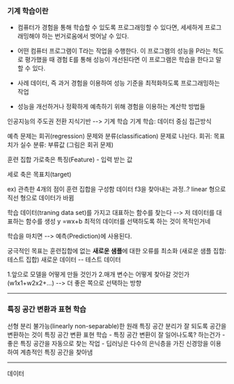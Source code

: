 ### 기계 학습이란

- 컴퓨터가 경험을 통해 학습할 수 있도록 프로그래밍할 수 있다면,
   세세하게 프로그래밍해야 하는 번거로움에서 벗어날 수 있다.

- 어떤 컴퓨터 프로그램이 T라는 작업을 수행한다. 이 프로그램의 성능을 P라는 척도로 평가했을 때
  경험 E를 통해 성능이 개선된다면 이 프로그램은 학습을 한다고 말할 수 있다.

- 사례 데이터, 즉 과거 경험을 이용하여 성능 기준을 최적화하도록 프로그래밍하는 작업

- 성능을 개선하거나 정확하게 예측하기 위해 경험을 이용하는 계산학 방법들

인공지능의 주도권 전환
지식기반 --> 기계 학습
기계 학습: 데이터 중심 접근방식

예측 문제는 회귀(regression) 문제와 분류(classification) 문제로 나뉜다.
회귀: 목표치가 실수
분류: 부류값 (그림은 회귀 문제)

훈련 집합
가로축은 특징(Feature) - 입력 받는 값

세로 축은 목표치(target)

ex) 관측한 4개의 점이 훈련 집합을 구성함
데이터 f3을 찾아내는 과정..?
linear 형으로 직선 형으로 데이터가 바뀜

학습 데이터(traning data set)를 가지고 대표하는 함수를 찾는다 -->
저 데이터를 대표하는 함수를 생성 y =wx+b
최적의 데이터를 선택하도록 하는 것이 목적인거네

학습을 마치면 --> 예측(Prediction)에 사용된다.

궁극적인 목표는 훈련집합에 없는 **새로운 샘플**에 대한 오류를 최소화 
(새로운 샘플 집합: 테스트 집합)
새로운 데이터 -- 테스트 데이터

1.앞으로 모델을 어떻게 만들 것인가
2.매개 변수는 어떻게 찾아갈 것인가(w1x1+w2x2+...) --> 더 좋은 쪽으로 선택하는 방향

-------

### 특징 공간 변환과 표현 학습

선형 분리 불가능(linearly non-separable)한 원래 특징 공간
분리가 잘 되도록 공간을 변환하는 것이 특징 공간 변환
표현 학습 - 특징 공간 변환이 잘 일어나도록? 하는건가
         - 좋은 특징 공간을 자동으로 찾는 작업
         - 딥러닝은 다수의 은닉층을 가진 신경망을 이용하여 계층적인 특징 공간을 찾아냄

-------

데이터
